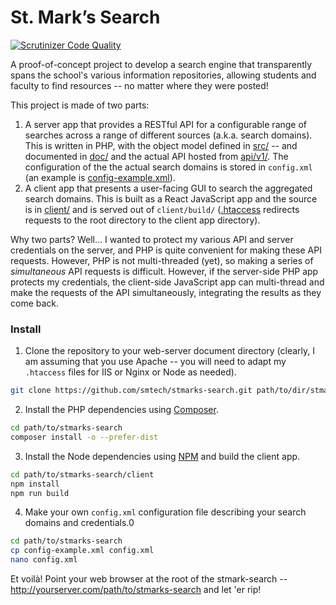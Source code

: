 # St. Mark’s Search

[![Scrutinizer Code Quality](https://scrutinizer-ci.com/g/smtech/stmarks-search/badges/quality-score.png?b=master)](https://scrutinizer-ci.com/g/smtech/stmarks-search/?branch=master)

A proof-of-concept project to develop a search engine that transparently spans the school's various information repositories, allowing students and faculty to find resources -- no matter where they were posted!

This project is made of two parts:

  1. A server app that provides a RESTful API for a configurable range of searches across a range of different sources (a.k.a. search domains). This is written in PHP, with the object model defined in [src/](src/) -- and documented in [doc/](https://htmlpreview.github.io/?https://raw.githubusercontent.com/smtech/stmarks-search/master/doc/namespaces/smtech.StMarksSearch.html) and the actual API hosted from [api/v1/](api/v1/). The configuration of the the actual search domains is stored in `config.xml` (an example is [config-example.xml](config-example.xml)).
  2. A client app that presents a user-facing GUI to search the aggregated search domains. This is built as a React JavaScript app and the source is in [client/](client/) and is served out of `client/build/` ([.htaccess](.htaccess) redirects requests to the root directory to the client app directory).

Why two parts? Well… I wanted to protect my various API and server credentials on the server, and PHP is quite convenient for making these API requests. However, PHP is not multi-threaded (yet), so making a series of _simultaneous_ API requests is difficult. However, if the server-side PHP app protects my credentials, the client-side JavaScript app can multi-thread and make the requests of the API simultaneously, integrating the results as they come back.

### Install

  1. Clone the repository to your web-server document directory (clearly, I am assuming that you use Apache -- you will need to adapt my `.htaccess` files for IIS or Nginx or Node as needed).  
```bash
git clone https://github.com/smtech/stmarks-search.git path/to/dir/stmarks-search
```  
  2. Install the PHP dependencies using [Composer](http://getcomposer.org).
```bash
cd path/to/stmarks-search
composer install -o --prefer-dist
```
  3. Install the Node dependencies using [NPM](https://www.npmjs.com) and build the client app.
```bash
cd path/to/stmarks-search/client
npm install
npm run build
```
  4. Make your own `config.xml` configuration file describing your search domains and credentials.0
```bash
cd path/to/stmarks-search
cp config-example.xml config.xml
nano config.xml
```

Et voilà! Point your web browser at the root of the stmark-search -- http://yourserver.com/path/to/stmarks-search and let 'er rip!
